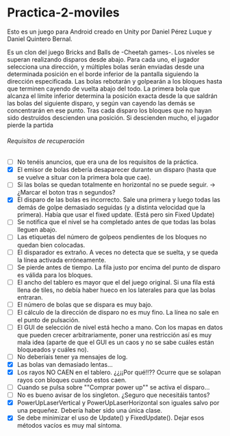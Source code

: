 # Practica-2-moviles
Esto es un juego para Android creado en Unity por Daniel Pérez Luque y Daniel Quintero Bernal.

Es un clon del juego Bricks and Balls de -Cheetah games-.
Los niveles se superan realizando disparos desde abajo. Para cada uno, el jugador selecciona una dirección, y múltiples bolas serán enviadas desde una determinada posición
en el borde inferior de la pantalla siguiendo la dirección especificada. Las bolas rebotarán y golpearán a los bloques hasta que terminen cayendo de vuelta abajo del todo. La primera
bola que alcanza el límite inferior determina la posición exacta desde la que saldrán las bolas del siguiente disparo, y según van cayendo las 
demás se concentrarán en ese punto.
Tras cada disparo los bloques que no hayan sido destruídos descienden una posición. Si descienden mucho, el jugador pierde la partida

###### Requisitos de recuperación

- [ ] No tenéis anuncios, que era una de los requisitos de la práctica. 
- [X] El emisor de bolas debería desaparecer durante un disparo (hasta que se vuelve a situar con la primera bola que cae).
- [ ] Si las bolas se quedan totalmente en horizontal no se puede seguir. -> ¿Marcar el boton tras n segundos?
- [X] El disparo de las bolas es incorrecto. Sale una primera y luego todas las demás de golpe demasiado seguidas (y a distinta        velocidad que la primera). Había que usar el fixed update. (Está pero sin Fixed Update)
- [ ] Se notifica que el nivel se ha completado antes de que todas las bolas lleguen abajo.
- [ ] Las etiquetas del número de golpeos pendientes de los bloques no quedan bien colocadas.
- [ ] El disparador es extraño. A veces no detecta que se suelta, y se queda la línea activada erróneamente.
- [ ] Se pierde antes de tiempo. La fila justo por encima del punto de disparo es válida para los bloques.
- [ ] El ancho del tablero es mayor que el del juego original. Si una fila está llena de tiles, no debía haber hueco en los laterales para que las bolas entraran.
- [ ] El número de bolas que se dispara es muy bajo.
- [ ] El cálculo de la dirección de disparo no es muy fino. La línea no sale en el punto de pulsación.
- [ ] El GUI de selección de nivel está hecho a mano. Con los mapas en datos que pueden crecer arbitrariamente, poner una restricción así es muy mala idea (aparte de que el GUI es un caos y no se sabe cuáles están bloqueados y cuáles no).
- [ ] No deberíais tener ya mensajes de log.
- [X] Las bolas van demasiado lentas…
- [X] Los rayos NO CAEN en el tablero. ¿¿¡¡Por qué!!?? Ocurre que se solapan rayos con bloques cuando estos caen.
- [ ] Cuando se pulsa sobre ""Comprar power up"" se activa el disparo…
- [ ] No es bueno avisar de los singleton. ¿Seguro que necesitáis tantos?
- [X] PowerUpLaserVertical y PowerUpLaserHorizontal son iguales salvo por una pequeñez. Debería haber sido una única clase.
- [X] Se debe minimizar el uso de Update() y FixedUpdate(). Dejar esos métodos vacíos es muy mal síntoma. 
